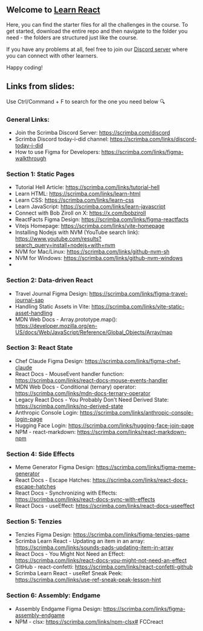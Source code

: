 ## Welcome to [Learn React](https://scrimba.com/learn-react-c0e)

Here, you can find the starter files for all the challenges in the course. To get started, download the entire repo and then navigate to the folder you need - the folders are structured just like the course. 

If you have any problems at all, feel free to join our [Discord server](scrimba.com/discord) where you can connect with other learners.

Happy coding!

## Links from slides:
Use Ctrl/Command + F to search for the one you need below 🔍

### General Links:
- Join the Scrimba Discord Server: https://scrimba.com/discord
- Scrimba Discord today-i-did channel: https://scrimba.com/links/discord-today-i-did
- How to use Figma for Developers: https://scrimba.com/links/figma-walkthrough

### Section 1: Static Pages
- Tutorial Hell Article: https://scrimba.com/links/tutorial-hell
- Learn HTML: https://scrimba.com/links/learn-html
- Learn CSS: https://scrimba.com/links/learn-css
- Learn JavaScript: https://scrimba.com/links/learn-javascript
- Connect with Bob Ziroll on X: https://x.com/bobziroll
- ReactFacts Figma Design: https://scrimba.com/links/figma-reactfacts
- Vitejs Homepage: https://scrimba.com/links/vite-homepage
- Installing Nodejs with NVM (YouTube search link): https://www.youtube.com/results?search_query=install+nodejs+with+nvm
- NVM for Mac/Linux: https://scrimba.com/links/github-nvm-sh
- NVM for Windows: https://scrimba.com/links/github-nvm-windows
- 

### Section 2: Data-driven React
- Travel Journal Figma Design: https://scrimba.com/links/figma-travel-journal-sap
- Handling Static Assets in Vite: https://scrimba.com/links/vite-static-asset-handling
- MDN Web Docs - Array.prototype.map(): https://developer.mozilla.org/en-US/docs/Web/JavaScript/Reference/Global_Objects/Array/map

### Section 3: React State
- Chef Claude Figma Design: https://scrimba.com/links/figma-chef-claude
- React Docs - MouseEvent handler function: https://scrimba.com/links/react-docs-mouse-events-handler
- MDN Web Docs - Conditional (ternary) operator: https://scrimba.com/links/mdn-docs-ternary-operator
- Legacy React Docs - You Probably Don't Need Derived State: https://scrimba.com/links/no-derived-state
- Anthropic Console Login: https://scrimba.com/links/anthropic-console-login-page
- Hugging Face Login: https://scrimba.com/links/hugging-face-join-page
- NPM - react-markdown: https://scrimba.com/links/react-markdown-npm

### Section 4: Side Effects
- Meme Generator Figma Design: https://scrimba.com/links/figma-meme-generator
- React Docs - Escape Hatches: https://scrimba.com/links/react-docs-escape-hatches
- React Docs - Synchronizing with Effects: https://scrimba.com/links/react-docs-sync-with-effects
- React Docs - useEffect: https://scrimba.com/links/react-docs-useeffect

### Section 5: Tenzies
- Tenzies Figma Design: https://scrimba.com/links/figma-tenzies-game
- Scrimba Learn React - Updating an item in an array: https://scrimba.com/links/sounds-pads-updating-item-in-array
- React Docs - You Might Not Need an Effect: https://scrimba.com/links/react-docs-you-might-not-need-an-effect
- GitHub - react-confetti: https://scrimba.com/links/react-confetti-github
- Scrimba Learn React - useRef Sneak Peek: https://scrimba.com/links/use-ref-sneak-peak-lesson-hint

### Section 6: Assembly: Endgame
- Assembly Endgame Figma Design: https://scrimba.com/links/figma-assembly-endgame
- NPM - clsx: https://scrimba.com/links/npm-clsx#   F C C r e a c t  
 